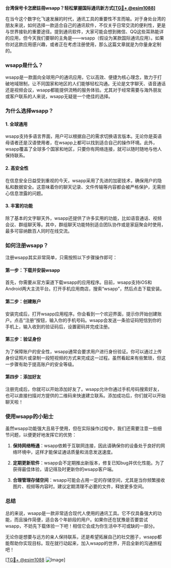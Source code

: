 **台湾保号卡怎麽註冊wsapp？轻松掌握国际通讯新方式[[TG💪+ @esim1088](https://t.me/s/esim1088)]**

在当今这个数字化飞速发展的时代，通讯工具的重要性不言而喻。对于身处台湾的朋友来说，如何选择一款适合自己的通讯软件，不仅关乎日常交流的便利性，更是与世界接轨的重要途径。提到通讯软件，大家可能会想到微信、QQ这些耳熟能详的应用，但今天我们要聊的主角是——wsapp（假设为某款国际通讯应用）。如果你对这款应用感兴趣，或者正在考虑注册使用，那么这篇文章就是为你量身定制的。

### wsapp是什么？

wsapp是一款面向全球用户的通讯应用，它以高效、便捷为核心理念，致力于打破地域限制，让不同国家和地区的人们能够轻松沟通。无论是文字聊天、语音通话还是视频会议，wsapp都能提供流畅的服务体验。尤其对于经常需要与海外朋友或客户联系的人来说，wsapp无疑是一个绝佳的选择。

### 为什么选择wsapp？

#### 1. **全球通用**
wsapp支持多语言界面，用户可以根据自己的需求切换语言版本。无论你是英语母语者还是汉语使用者，在wsapp上都可以找到适合自己的操作环境。此外，wsapp覆盖了全球多个国家和地区，只要你有网络连接，就可以随时随地与他人保持联系。

#### 2. **高安全性**
在信息安全日益受到重视的今天，wsapp采用了先进的加密技术，确保用户的隐私和数据安全。这意味着你的聊天记录、文件传输等内容都会被严格保护，无需担心信息泄露的问题。

#### 3. **丰富的功能**
除了基本的文字聊天外，wsapp还提供了许多实用的功能，比如语音通话、视频会议、群组聊天等。其中，群组聊天功能特别适合团队协作或是家庭聚会时使用，最多可容纳数百人同时在线交流。

### 如何注册wsapp？

注册wsapp其实非常简单，只需按照以下步骤操作即可：

#### 第一步：下载并安装wsapp
首先，你需要从官方渠道下载wsapp的应用程序。目前，wsapp支持iOS和Android两大主流平台。打开手机应用商店，搜索“wsapp”，然后点击下载安装。

#### 第二步：创建账户
安装完成后，打开wsapp应用程序。你会看到一个欢迎界面，提示你开始创建账户。点击“注册”按钮，输入你的手机号码。wsapp会发送一条验证码短信到你的手机上，输入收到的验证码后，设置密码并完成注册。

#### 第三步：验证身份
为了保障账户的安全性，wsapp通常会要求用户进行身份验证。你可以通过上传身份证照片或录制一段短视频的方式来完成这一过程。虽然看起来有些繁琐，但这一步骤有助于提高账户的安全等级。

#### 第四步：添加好友
注册完成后，你就可以开始添加好友了。wsapp允许你通过手机号码搜索好友，也可以直接扫描对方提供的二维码来快速建立联系。添加成功后，你们就可以开始聊天啦！

### 使用wsapp的小贴士

虽然wsapp功能强大且易于使用，但在实际操作过程中，我们还需要注意一些细节问题，以便更好地发挥它的优势：

1. **保持网络畅通**：wsapp依赖于互联网连接，因此请确保你的设备处于良好的网络环境中，这样才能保证通话质量和消息发送速度。
   
2. **定期更新软件**：wsapp会不定期推出新版本，修复已知bug并优化性能。为了获得最佳体验，请记得及时更新你的wsapp客户端。

3. **合理管理存储空间**：wsapp可能会占用一定的存储空间，尤其是当你频繁接收图片、视频等内容时。建议定期清理不必要的文件，释放更多空间。

### 总结

总的来说，wsapp是一款非常适合现代人使用的通讯工具。它不仅具备强大的功能，而且操作简便，适合各个年龄段的用户。如果你还在犹豫是否要尝试wsapp，不妨先下载体验一下吧！相信它会成为你生活中不可或缺的一部分。

无论你是想要与远方的亲人保持联系，还是希望拓展自己的社交圈子，wsapp都能帮助你实现目标。现在就行动起来，加入wsapp的世界，开启全新的沟通旅程吧！

[[TG💪+ @esim1088](https://t.me/s/esim1088) ![Image](https://i.postimg.cc/4NQfJmqS/Snipaste-2025-05-13-00-14-12.png)]